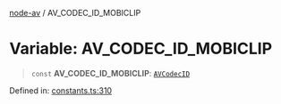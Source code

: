 [node-av](../globals.md) / AV\_CODEC\_ID\_MOBICLIP

# Variable: AV\_CODEC\_ID\_MOBICLIP

> `const` **AV\_CODEC\_ID\_MOBICLIP**: [`AVCodecID`](../type-aliases/AVCodecID.md)

Defined in: [constants.ts:310](https://github.com/seydx/av/blob/f8631fc881b394300b1479f511d55cf1c370a87f/src/constants/constants.ts#L310)
